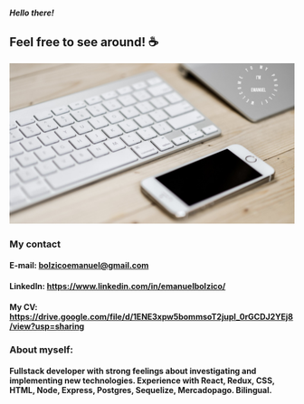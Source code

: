##### Hello there! 

## Feel free to see around! :coffee:

![My kind of setup](/github.jpg)

### My contact
#### E-mail: bolzicoemanuel@gmail.com
#### LinkedIn: https://www.linkedin.com/in/emanuelbolzico/
#### My CV: https://drive.google.com/file/d/1ENE3xpw5bommsoT2jupI_0rGCDJ2YEj8/view?usp=sharing

### About myself:
#### Fullstack developer with strong feelings about investigating and implementing new technologies. Experience with React, Redux, CSS, HTML, Node, Express, Postgres, Sequelize, Mercadopago. Bilingual. 
